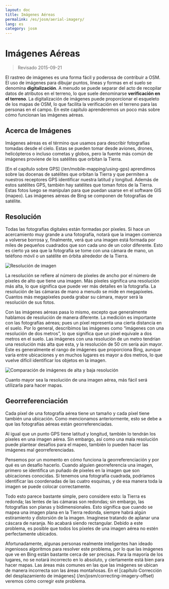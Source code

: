 ```yaml
---
layout: doc
title: Imágenes Aéreas
permalink: /es/josm/aerial-imagery/
lang: es
category: josm
---
```


Imágenes Aéreas
================

> Revisado 2015-09-21  

El rastreo de imágenes es una forma fácil y poderosa de contribuir a OSM. El uso de imágenes para dibujar puntos, líneas y formas en el suelo se denomina **digitalización**. A menudo se puede separar del acto de recopilar datos de atributos en el terreno, lo que suele denominarse **verificación en el terreno**. La digitalización de imágenes puede proporcionar el esqueleto de los mapas de OSM, lo que facilita la verificación en el terreno para las personas en el campo. En este capítulo aprenderemos un poco más sobre cómo funcionan las imágenes aéreas.   

Acerca de Imágenes
-------------

Imágenes aéreas es el término que usamos para describir fotografías tomadas desde el cielo. Estas se pueden tomar desde aviones, drones, helicópteros o incluso cometas y globos, pero la fuente más común de imágenes proviene de los satélites que orbitan la Tierra.   

[En el capítulo sobre GPS] (/en/mobile-mapping/using-gps) aprendimos sobre las docenas de satélites que orbitan la Tierra y que permiten a nuestros receptores GPS identificar nuestra latitud y longitud. Además de estos satélites GPS, también hay satélites que toman fotos de la Tierra. Estas fotos luego se manipulan para que puedan usarse en el software GIS (mapeo). Las imágenes aéreas de Bing se componen de fotografías de satélite.   

Resolución
----------

Todas las fotografías digitales están formadas por píxeles. Si hace un acercamiento muy grande a una fotografía, notará que la imagen comienza a volverse borrosa y, finalmente, verá que una imagen está formada por miles de pequeños cuadrados que son cada uno de un color diferente. Esto es cierto ya sea que la fotografía se tome con una cámara de mano, un teléfono móvil o un satélite en órbita alrededor de la Tierra.   

![Resolución de imagen][]

La resolución se refiere al número de píxeles de ancho por el número de píxeles de alto que tiene una imagen. Más píxeles significa una resolución más alta, lo que significa que puede ver más detalles en la fotografía. La resolución de las cámaras de mano a menudo se mide en megapíxeles. Cuantos más megapíxeles pueda grabar su cámara, mayor será la resolución de sus fotos.   

Con las imágenes aéreas pasa lo mismo, excepto que generalmente hablamos de resolución de manera diferente. La medición es importante con las fotografías aéreas; pues un píxel representa una cierta distancia en el suelo. Por lo general, describimos las imágenes como “imágenes con una resolución de dos metros”, lo que significa que un píxel equivale a dos metros en el suelo. Las imágenes con una resolución de un metro tendrían una resolución más alta que esta, y la resolución de 50 cm sería aún mayor. Este es generalmente el rango de imágenes que proporciona Bing, aunque varía entre ubicaciones y en muchos lugares es mayor a dos metros, lo que vuelve difícil identificar los objetos en la imagen.   

![Comparación de imágenes de alta y baja resolución][] 

Cuanto mayor sea la resolución de una imagen aérea, más fácil será utilizarla para hacer mapas.   

Georreferenciación 
---------------

Cada píxel de una fotografía aérea tiene un tamaño y cada píxel tiene también una ubicación. Como mencionamos anteriormente, esto se debe a que las fotografías aéreas están georreferenciadas.   

Al igual que un punto GPS tiene latitud y longitud, también lo tendrán los píxeles en una imagen aérea. Sin embargo, así como una mala resolución puede plantear desafíos para el mapeo, también lo pueden hacer las imágenes mal georreferenciadas.   

Pensemos por un momento en cómo funciona la georreferenciación y por qué es un desafío hacerlo. Cuando alguien georreferencia una imagen, primero se identifica un puñado de píxeles en la imagen que son ubicaciones conocidas. Si tenemos una fotografía cuadrada, podríamos identificar las coordenadas de las cuatro esquinas, y de esa manera toda la imagen se puede colocar correctamente.   

Todo esto parece bastante simple, pero considere esto: la Tierra es redonda; las lentes de las cámaras son redondas; sin embargo, las fotografías son planas y bidimensionales. Esto significa que cuando se mapea una imagen plana en la Tierra redonda, siempre habrá algún estiramiento y distorsión de la imagen. Imagínese tratando de aplanar una cáscara de naranja. No acabará siendo rectangular. Debido a este problema, es posible que todos los píxeles de una imagen aérea no estén perfectamente ubicados.   

Afortunadamente, algunas personas realmente inteligentes han ideado ingeniosos algoritmos  para resolver este problema, por lo que las imágenes que ve en Bing están bastante cerca de ser precisas. Para la mayoría de los lugares, no se notará incorrecto en lo absoluto, y ciertamente está bien para hacer mapas. Las áreas más comunes en las que las imágenes se ubican de manera incorrecta son las áreas montañosas. En el [capítulo Corrección del desplazamiento de imágenes] (/en/josm/correcting-imagery-offset) veremos cómo corregir este problema.   

[Resolución de imagen]: /images/josm/orange-resolution.png 
[Comparación de imágenes de alta y baja resolución]: /images/josm/low-res-high-res.png 